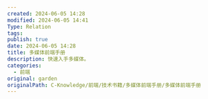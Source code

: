 ```yaml
---
created: 2024-06-05 14:28
modified: 2024-06-05 14:41
Type: Relation
tags: 
publish: true
date: 2024-06-05 14:28
title: 多媒体前端手册
description: 快速入手多媒体。
categories:
  - 前端
original: garden
originalPath: C-Knowledge/前端/技术书籍/多媒体前端手册/多媒体前端手册
---
```


